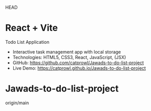 HEAD
# React + Vite

Todo List Application
- Interactive task management app with local storage
- Technologies: HTML5, CSS3, React, JavaScript, (JSX)
- GitHub: https://github.com/catprowl/Jawads-to-do-list-project
- Live Demo: https://catprowl.github.io/Jawads-to-do-list-project
# Jawads-to-do-list-project
origin/main

